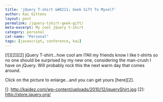 ```yaml
---
title: 'jQuery T-shirt &#8211; Geek Gift To Myself'
author: Kai Gittens
layout: post
permalink: /jquery-tshirt-geek-gift/
meta-excerpt: My cool jQuery t-shirt
category: personal
cat-name: "Personal"
tags: [javascript, conference, kai]
---
```


[![][2]][2]
jQuery T-shirt...how cool am I?All my friends know I like t-shirts so no one should be surprised by my new one, considering the man-crush I have on jQuery. Will probably rock this the next warm day that comes around.

  
  
Click on the picture to enlarge…and you can get yours [here][2].

 []: http://kaidez.com/wp-content/uploads/2010/12/jqueryShirt.jpg
 [2]: http://store.jquery.org/